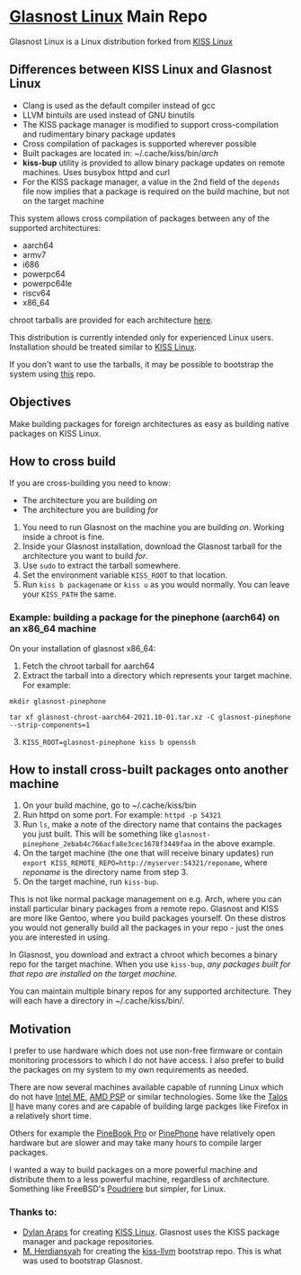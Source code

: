 # [Glasnost Linux](https://www.glasnost.org) Main Repo

Glasnost Linux is a Linux distribution forked from [KISS Linux](https://kisslinux.org/)

## Differences between KISS Linux and Glasnost Linux
 - Clang is used as the default compiler instead of gcc
 - LLVM bintuils are used instead of GNU binutils
 - The KISS package manager is modified to support cross-compilation and rudimentary binary package updates
 - Cross compilation of packages is supported wherever possible
 - Built packages are located in: ~/.cache/kiss/bin/_arch_
 - **kiss-bup** utility is provided to allow binary package updates on remote machines. Uses busybox httpd and curl
 - For the KISS package manager, a value in the 2nd field of the `depends` file now implies that a package is required on the build machine, but not on the target machine
 
This system allows cross compilation of packages between any of the supported architectures:
 - aarch64
 - armv7
 - i686
 - powerpc64
 - powerpc64le
 - riscv64
 - x86_64
 
chroot tarballs are provided for each architecture [here](https://github.com/glasnostlinux/glasnost/releases).

This distribution is currently intended only for experienced Linux users. Installation should be treated similar to [KISS Linux](https://kisslinux.org/install).

If you don't want to use the tarballs, it may be possible to bootstrap the system using [this](https://github.com/konimex/kiss-llvm) repo.

## Objectives
Make building packages for foreign architectures as easy as building native packages on KISS Linux.


## How to cross build
If you are cross-building you need to know:
 - The architecture you are building _on_
 - The architecture you are building _for_

1. You need to run Glasnost on the machine you are building _on_.  Working inside a chroot is fine.
2. Inside your Glasnost installation, download the Glasnost tarball for the architecture you want to build _for_.
3. Use `sudo` to extract the tarball somewhere.
4. Set the environment variable `KISS_ROOT` to that location.
5. Run `kiss b packagename` or `kiss u` as you would normally. You can leave your `KISS_PATH` the same.

### Example: building a package for the pinephone (aarch64) on an x86_64 machine
On your installation of glasnost x86_64:
1. Fetch the chroot tarball for aarch64
2. Extract the tarball into a directory which represents your target machine. For example: 

`mkdir glasnost-pinephone`

`tar xf glasnost-chroot-aarch64-2021.10-01.tar.xz -C glasnost-pinephone --strip-components=1`

3. `KISS_ROOT=glasnost-pinephone kiss b openssh`

## How to install cross-built packages onto another machine
1. On your build machine, go to ~/.cache/kiss/bin
2. Run httpd on some port. For example: `httpd -p 54321`
3. Run `ls`, make a note of the directory name that contains the packages you just built. This will be something like `glasnost-pinephone_2ebab4c766acfa8e3cec1678f3449faa` in the above example.
4. On the target machine (the one that will receive binary updates) run `export KISS_REMOTE_REPO=http://myserver:54321/reponame`, where _reponame_ is the directory name from step 3.
5. On the target machine, run `kiss-bup`.

This is not like normal package management on e.g. Arch, where you can install particular binary packages from a remote repo.  Glasnost and KISS are more like Gentoo, where you build packages yourself.  On these distros you would not generally build all the packages in your repo - just the ones you are interested in using. 

In Glasnost, you download and extract a chroot which becomes a binary repo for the target machine.  When you use  `kiss-bup`, _any packages built for that repo are installed on the target machine._

You can maintain multiple binary repos for any supported architecture. They will each have a directory in ~/.cache/kiss/bin/.

## Motivation
I prefer to use hardware which does not use non-free firmware or contain monitoring processors to which I do not have access. I also prefer to build the packages on my system to my own requirements as needed.

There are now several machines available capable of running Linux which do not have [Intel ME](https://en.wikipedia.org/wiki/Intel_Management_Engine), [AMD PSP](https://en.wikipedia.org/wiki/AMD_Platform_Security_Processor) or similar technologies. Some like the [Talos II](https://www.raptorcs.com/TALOSII/) have many cores and are capable of building large packges like Firefox in a relatively short time.

Others for example the [PineBook Pro](https://www.pine64.org/pinebook-pro/) or [PinePhone](https://www.pine64.org/pinephone/) have relatively open hardware but are slower and may take many hours to compile larger packages.


I wanted a way to build packages on a more powerful machine and distribute them to a less powerful machine, regardless of architecture.
Something like FreeBSD's [Poudriere](https://github.com/freebsd/poudriere/wiki) but simpler, for Linux.

### Thanks to:
 - [Dylan Araps](https://github.com/dylanaraps) for creating [KISS Linux](https://k1ss.org). Glasnost uses the KISS package manager and package repositories.
 - [M. Herdiansyah](https://github.com/konimex) for creating the [kiss-llvm](https://github.com/konimex/kiss-llvm) bootstrap repo. This is what was used to bootstrap Glasnost.
